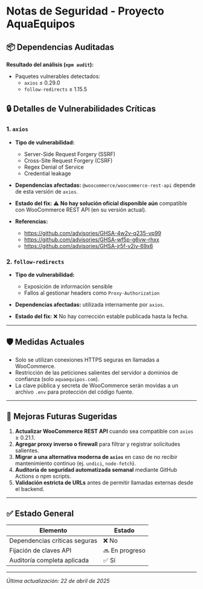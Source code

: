 # Notas de Seguridad - Proyecto AquaEquipos

## 📦 Dependencias Auditadas

**Resultado del análisis (`npm audit`):**

- Paquetes vulnerables detectados:
  - `axios` ≤ 0.29.0
  - `follow-redirects` ≤ 1.15.5

## 🔒 Detalles de Vulnerabilidades Críticas

### 1. `axios`

- **Tipo de vulnerabilidad:**
  - Server-Side Request Forgery (SSRF)
  - Cross-Site Request Forgery (CSRF)
  - Regex Denial of Service
  - Credential leakage

- **Dependencias afectadas:** `@woocommerce/woocommerce-rest-api` depende de esta versión de `axios`.

- **Estado del fix:** ⚠️ **No hay solución oficial disponible aún** compatible con WooCommerce REST API (en su versión actual).

- **Referencias:**
  - https://github.com/advisories/GHSA-4w2v-q235-vp99
  - https://github.com/advisories/GHSA-wf5p-g6vw-rhxx
  - https://github.com/advisories/GHSA-jr5f-v2jv-69x6

### 2. `follow-redirects`

- **Tipo de vulnerabilidad:**
  - Exposición de información sensible
  - Fallos al gestionar headers como `Proxy-Authorization`

- **Dependencias afectadas:** utilizada internamente por `axios`.

- **Estado del fix:** ❌ No hay corrección estable publicada hasta la fecha.

---

## 🛡️ Medidas Actuales

- Solo se utilizan conexiones HTTPS seguras en llamadas a WooCommerce.
- Restricción de las peticiones salientes del servidor a dominios de confianza (solo `aquaequipos.com`).
- La clave pública y secreta de WooCommerce serán movidas a un archivo `.env` para protección del código fuente.

---

## 📘 Mejoras Futuras Sugeridas

1. **Actualizar WooCommerce REST API** cuando sea compatible con `axios` ≥ 0.21.1.
2. **Agregar proxy inverso o firewall** para filtrar y registrar solicitudes salientes.
3. **Migrar a una alternativa moderna de `axios`** en caso de no recibir mantenimiento continuo (ej. `undici`, `node-fetch`).
4. **Auditoría de seguridad automatizada semanal** mediante GitHub Actions o npm scripts.
5. **Validación estricta de URLs** antes de permitir llamadas externas desde el backend.

---

## ✅ Estado General

| Elemento                      | Estado    |
|------------------------------|-----------|
| Dependencias críticas seguras| ❌ No      |
| Fijación de claves API       | 🔜 En progreso |
| Auditoría completa aplicada  | ✅ Sí      |

---

_Última actualización: 22 de abril de 2025_
